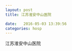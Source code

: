 ```yaml
--- 
layout: post 
title: 江苏淮安中山医院

date:   2016-05-03 13:39:56 
categories: hosp 
--- 
```

   
江苏淮安中山医院
